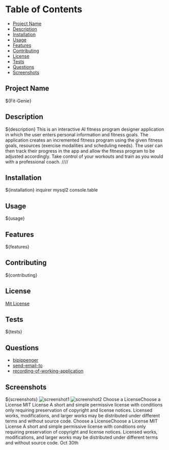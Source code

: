 # Table of Contents
- [Project Name](#project-name)
- [Description](#description)
- [Installation](#installation)
- [Usage](#usage)
- [Features](#features)
- [Contributing](#contributing)
- [License](#license)
- [Tests](#tests)
- [Questions](#questions)
- [Screenshots](#screenshots)
## Project Name
${Fit-Genie}
## Description
${description}
This is an interactive AI fitness program designer application in which the user enters personal information and fitness goals. The application creates an incremented fitness program using the given fitness goals, resources (exercise modalities and scheduling needs). The user can then track their progress in the app and allow the fitness program to be adjusted accordingly. Take control of your workouts and train as you would with a professional coach. ////
## Installation
${installation}
inquirer
mysql2
console.table
## Usage
${usage}
## Features
${features}
## Contributing
${contributing}
## License
[Mit License](https://choosealicense.com/licenses/mit/#)
## Tests
${tests}
## Questions
- [bjpippenger]()
- [send-email-to]()
- [recording-of-working-application]()
## Screenshots
${screenshots}
![screenshot1](assets\buffgenie.png)
![screenshot2]()
Choose a LicenseChoose a License
MIT License
A short and simple permissive license with conditions only requiring preservation of copyright and license notices. Licensed works, modifications, and larger works may be distributed under different terms and without source code.
Choose a LicenseChoose a License
MIT License
A short and simple permissive license with conditions only requiring preservation of copyright and license notices. Licensed works, modifications, and larger works may be distributed under different terms and without source code.
Oct 30th